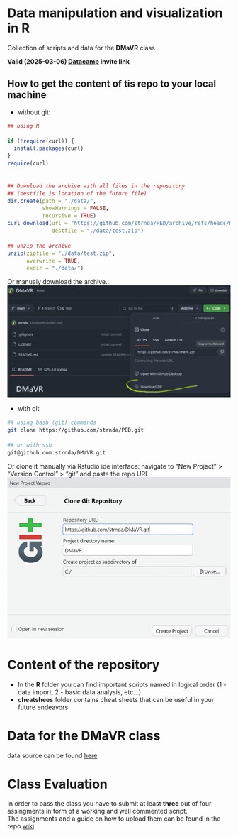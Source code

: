 
<!-- README.md is generated from README.Rmd. Please edit that file -->

# Data manipulation and visualization in R

Collection of scripts and data for the **DMaVR** class

**Valid (2025-03-06)
[Datacamp](https://www.datacamp.com/groups/shared_links/ccc4fb8cd007ffd95abe048c5325c5f2138f02ca0c13e1aa16ad6c077e532fdd)
invite link**

## How to get the content of tis repo to your local machine

- without git:

``` r
## using R

if (!require(curl)) {
  install.packages(curl)
}
require(curl)


## Download the archive with all files in the repository
## (destfile is location of the future file)
dir.create(path = "./data/",
           showWarnings = FALSE,
           recursive = TRUE)
curl_download(url = "https://github.com/strnda/PED/archive/refs/heads/main.zip", 
              destfile = "./data/test.zip")

## unzip the archive
unzip(zipfile = "./data/test.zip",
      overwrite = TRUE, 
      exdir = "./data/")
```

Or manualy download the archive… ![](figs/download.png)

- with git

``` bash
## using bash (git) commands
git clone https://github.com/strnda/PED.git

## or with ssh
git@github.com:strnda/DMaVR.git
```

Or clone it manually via Rstudio ide interface: navigate to “New
Project” \> “Version Control” \> “git” and paste the repo URL  
![](figs/git_repo_clone.png)

# Content of the repository

- In the **R** folder you can find important scripts named in logical
  order (1 - data import, 2 - basic data analysis, etc…)  
- **cheatshees** folder contains cheat sheets that can be useful in your
  future endeavors

# Data for the **DMaVR** class

data source can be found
[here](https://gdex.ucar.edu/dataset/camels/file.html)

# Class Evaluation    

In order to pass the class you have to submit at least **three** out of four assingments in form of a working and well commented script.  
The assignments and a guide on how to upload them can be found in the repo
[wiki](https://github.com/strnda/DMaVR/wiki)
